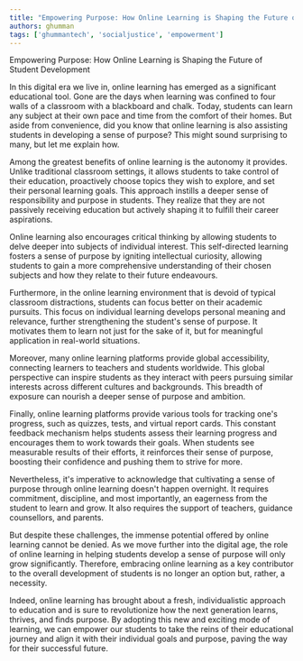 ```yaml
---
title: "Empowering Purpose: How Online Learning is Shaping the Future of Student Development"  # Wrap the title in double quotes
authors: ghumman
tags: ['ghummantech', 'socialjustice', 'empowerment']
---
```


Empowering Purpose: How Online Learning is Shaping the Future of Student Development
<!-- truncate -->

In this digital era we live in, online learning has emerged as a significant educational tool. Gone are the days when learning was confined to four walls of a classroom with a blackboard and chalk. Today, students can learn any subject at their own pace and time from the comfort of their homes. But aside from convenience, did you know that online learning is also assisting students in developing a sense of purpose? This might sound surprising to many, but let me explain how.

Among the greatest benefits of online learning is the autonomy it provides. Unlike traditional classroom settings, it allows students to take control of their education, proactively choose topics they wish to explore, and set their personal learning goals. This approach instills a deeper sense of responsibility and purpose in students. They realize that they are not passively receiving education but actively shaping it to fulfill their career aspirations.

Online learning also encourages critical thinking by allowing students to delve deeper into subjects of individual interest. This self-directed learning fosters a sense of purpose by igniting intellectual curiosity, allowing students to gain a more comprehensive understanding of their chosen subjects and how they relate to their future endeavours.

Furthermore, in the online learning environment that is devoid of typical classroom distractions, students can focus better on their academic pursuits. This focus on individual learning develops personal meaning and relevance, further strengthening the student's sense of purpose. It motivates them to learn not just for the sake of it, but for meaningful application in real-world situations.

Moreover, many online learning platforms provide global accessibility, connecting learners to teachers and students worldwide. This global perspective can inspire students as they interact with peers pursuing similar interests across different cultures and backgrounds. This breadth of exposure can nourish a deeper sense of purpose and ambition.

Finally, online learning platforms provide various tools for tracking one's progress, such as quizzes, tests, and virtual report cards. This constant feedback mechanism helps students assess their learning progress and encourages them to work towards their goals. When students see measurable results of their efforts, it reinforces their sense of purpose, boosting their confidence and pushing them to strive for more.

Nevertheless, it's imperative to acknowledge that cultivating a sense of purpose through online learning doesn't happen overnight. It requires commitment, discipline, and most importantly, an eagerness from the student to learn and grow. It also requires the support of teachers, guidance counsellors, and parents.

But despite these challenges, the immense potential offered by online learning cannot be denied. As we move further into the digital age, the role of online learning in helping students develop a sense of purpose will only grow significantly. Therefore, embracing online learning as a key contributor to the overall development of students is no longer an option but, rather, a necessity.

Indeed, online learning has brought about a fresh, individualistic approach to education and is sure to revolutionize how the next generation learns, thrives, and finds purpose. By adopting this new and exciting mode of learning, we can empower our students to take the reins of their educational journey and align it with their individual goals and purpose, paving the way for their successful future.


